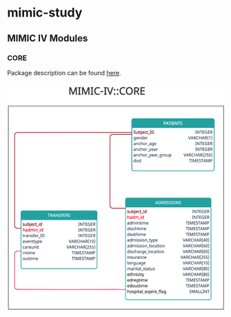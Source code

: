 # mimic-study

## MIMIC IV Modules

### CORE
Package description can be found [here](https://github.com/catarina-moreira/mimic-study/blob/main/MIMIC_Data_Description/CORE/CORE.md).

![Database strcuture](https://github.com/catarina-moreira/mimic-study/blob/4d8f269a9a0bb83498af82cfe5deacc765da6e48/imgs/mimic_iv_core.png)
